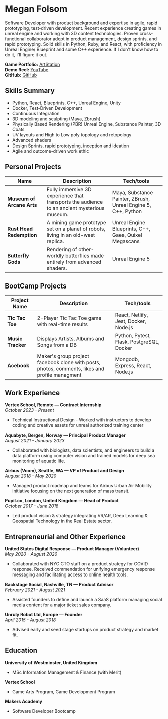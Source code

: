 # Megan Folsom

Software Developer with product background and expertise in agile, rapid prototyping, test-driven development. Recent experience creating games in unreal engine and working with 3D content technologies.  Proven cross-functional collaborator adept in product management, design sprints, and rapid prototyping. Solid skills in Python, Ruby, and React, with proficiency in Unreal Engine/ Blueprint and some C++ experience. If I don't know how to do it, I'll figure it out. 

**Game Portfolio:** [ArtStation](https://meganfolsom6.artstation.com/)  
**Demo Reel:** [YouTube](https://youtu.be/c1WCWJC2VlI)  
**GitHub:** [GitHub](https://www.github.com/mfolsom)

## Skills Summary

- Python, React, Blueprints, C++, Unreal Engine, Unity
- Docker, Test-Driven Development
- Continuous Integration
- 3D modeling and sculpting (Maya, Zbrush)
- Physically Based Rendering (PBR) Unreal Engine, Substance Painter, 3D Coats
- UV layouts and High to Low poly topology and retopology
- Advanced shaders
- Design Sprints, rapid prototyping, inception and ideation
- Agile and outcome-driven work ethic

## Personal Projects

| Name | Description | Tech/tools |
| --- | --- | --- |
| **Museum of Arcane Arts** | Fully immersive 3D experience that transports the audience to an ancient mysterious museum. | Maya, Substance Painter, ZBrush, Unreal Engine 5, C++, Python |
| **Rust Head Redemption** | A mining game prototype set on a planet of robots, living in an old-west replica. | Unreal Engine Blueprints, C++, Gaea, Quixel Megascans |
| **Butterfly Gods** | Rendering of other-worldly butterflies made entirely from advanced shaders. | Unreal Engine 5 |

## BootCamp Projects

| Project Name       | Description                                                                                       | Tech/tools                                |
|--------------------|---------------------------------------------------------------------------------------------------|-------------------------------------------|
| **Tic Tac Toe**    | 2-Player Tic Tac Toe game with real-time results                                                  | React, Netlify, Jest, Docker, Node.js     |
| **Music Tracker**  | Displays Artists, Albums and Songs from a DB                                                      | Python, Pytest, Flask, PostgreSQL, Docker |
| **Acebook**        | Maker's group project facebook clone with posts, photos, comments, likes and profile managment    | Mongodb, Express, React, Node.js          |

## Work Experience

**Vertex School, Remote — Contract Internship**  
*October 2023 - Present*  
- Technical Instructional Design - Worked with instructors to develop coding and creative assets for unreal authorized training center

**Aquabyte, Bergen, Norway — Principal Product Manager**  
*August 2021 - January 2023*  
- Collaborated with biologists, data scientists, and engineers to build a data platform using computer vision and trained models for deep sea monitoring of aquatic life.

**Airbus (Voom), Seattle, WA — VP of Product and Design**  
*August 2018 - May 2020*  
- Managed product roadmap and teams for Airbus Urban Air Mobility initiative focusing on the next generation of mass transit.

**Pupil.co, London, United Kingdom — Head of Product**  
*October 2017 - June 2018*  
- Led product vision & strategy integrating VR/AR, Deep Learning & Geospatial Technology in the Real Estate sector.

## Entrepreneurial and Other Experience

**United States Digital Response — Product Manager (Volunteer)**  
*May 2020 - August 2020*  
- Collaborated with NYC CTO staff on a product strategy for COVID response. Received commendation for unifying emergency response messaging and facilitating access to online health tools.

**Backstage Social, Nashville, TN — Product Advisor**  
*February 2021 - August 2021*  
- Assisted founders to define and launch a SaaS platform managing social media content for a major ticket sales company.

**Unruly Robot Ltd, Europe — Founder**  
*April 2015 - August 2018*  
- Advised early and seed stage startups on product strategy and market fit.

## Education

**University of Westminster, United Kingdom**  
- MSc Information Management & Finance (with Merit)

**Vertex School**  
- Game Arts Program, Game Development Program

**Makers Academy**  
- Software Developer Bootcamp

